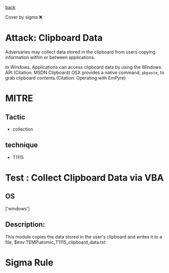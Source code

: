 [back](../index.md)

Cover by sigma :x: 

# Attack: Clipboard Data

 Adversaries may collect data stored in the clipboard from users copying information within or between applications. 

In Windows, Applications can access clipboard data by using the Windows API.(Citation: MSDN Clipboard) OSX provides a native command, <code>pbpaste</code>, to grab clipboard contents.(Citation: Operating with EmPyre)

# MITRE
## Tactic
  - collection

## technique
  - T1115

# Test : Collect Clipboard Data via VBA

## OS

 ['windows']

## Description:

 This module copies the data stored in the user's clipboard and writes it to a file, $env:TEMP\atomic_T1115_clipboard_data.txt


# Sigma Rule
